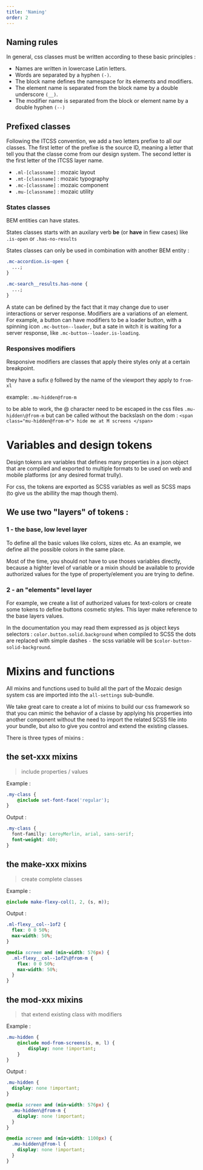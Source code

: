 ```yaml
---
title: 'Naming'
order: 2
---
```


## Naming rules

In general, css classes must be written according to these basic principles :

- Names are written in lowercase Latin letters.
- Words are separated by a hyphen `(-)`.
- The block name defines the namespace for its elements and modifiers.
- The element name is separated from the block name by a double underscore `(__)`.
- The modifier name is separated from the block or element name by a double hyphen `(--)`

## Prefixed classes

Following the ITCSS convention, we add a two letters prefixe to all our classes.
The first letter of the prefixe is the source ID, meaning a letter that tell you that the classe come from our design system. The second letter is the first letter of the ITCSS layer name.

- `.ml-[classname]` : mozaic layout
- `.mt-[classname]` : mozaic typography
- `.mc-[classname]` : mozaic component
- `.mu-[classname]` : mozaic utility

### States classes

BEM entities can have states.

States classes starts with an auxilary verb **be** (or **have** in fiew cases) like `.is-open` or `.has-no-results`

States classes can only be used in combination with another BEM entity :

```css
.mc-accordion.is-open {
  ...;
}

.mc-search__results.has-none {
  ...;
}
```

A state can be defined by the fact that it may change due to user interactions or server response. Modifiers are a variations of an element. For example, a button can have modifiers to be a loader button, with a spinning icon `.mc-button--loader`, but a sate in witch it is waiting for a server response, like `.mc-button--loader.is-loading`.

### Responsives modifiers

Responsive modifiers are classes that apply theire styles only at a certain breakpoint.

they have a sufix `@` follwed by the name of the viewport they apply to `from-xl`

example: `.mu-hidden@from-m`

to be able to work, the @ character need to be escaped in the css files `.mu-hidden\@from-m` but can be called without the backslash on the dom : `<span class="mu-hidden@from-m"> hide me at M screens </span>`

# Variables and design tokens

Design tokens are variables that defines many properties in a json object that are compiled and exported to multiple formats to be used on web and mobile platforms (or any desired format trully).

For css, the tokens are exported as SCSS variables as well as SCSS maps (to give us the abillity the map though them).

## We use two "layers" of tokens :

### 1 - the base, low level layer

To define all the basic values like colors, sizes etc.
As an example, we define all the possible colors in the same place.

Most of the time, you should not have to use thoses variables directly, because a highter level of variable or a mixin should be available to provide authorized values for the type of property/element you are trying to define.

### 2 - an "elements" level layer

For example, we create a list of authorized values for text-colors or create some tokens to define buttons cosmetic styles. This layer make reference to the base layers values.

In the documentation you may read them expressed as js object keys selectors : `color.button.solid.background` when compiled to SCSS the dots are replaced with simple dashes `-` the scss variable will be `$color-button-solid-background`.

# Mixins and functions

All mixins and functions used to build all the part of the Mozaic design system css are imported into the `all-settings` sub-bundle.

We take great care to create a lot of mixins to build our css framework so that you can mimic the behavior of a classe by applying his properties into another component without the need to import the related SCSS file into your bundle, but also to give you control and extend the existing classes.

There is three types of mixins :

## the set-xxx mixins

> include properties / values

Example :

```sass
.my-class {
    @include set-font-face('regular');
}
```

Output :

```css
.my-class {
  font-familly: LeroyMerlin, arial, sans-serif;
  font-weight: 400;
}
```

## the make-xxx mixins

> create complete classes

Example :

```sass
@include make-flexy-col(1, 2, (s, m));
```

Output :

```css
.ml-flexy__col--1of2 {
  flex: 0 0 50%;
  max-width: 50%;
}

@media screen and (min-width: 576px) {
  .ml-flexy__col--1of2\@from-m {
    flex: 0 0 50%;
    max-width: 50%;
  }
}
```

## the mod-xxx mixins

> that extend existing class with modifiers

Example :

```sass
.mu-hidden {
    @include mod-from-screens(s, m, l) {
        display: none !important;
    }
}
```

Output :

```css
.mu-hidden {
  display: none !important;
}

@media screen and (min-width: 576px) {
  .mu-hidden\@from-m {
    display: none !important;
  }
}

@media screen and (min-width: 1100px) {
  .mu-hidden\@from-l {
    display: none !important;
  }
}
```
